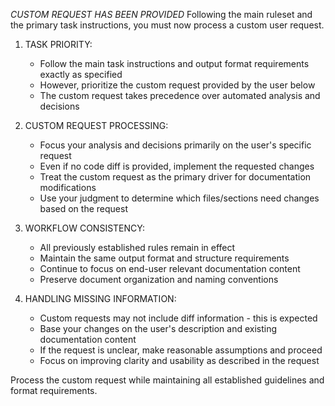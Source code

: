 *CUSTOM REQUEST HAS BEEN PROVIDED*
Following the main ruleset and the primary task instructions, you must now process a custom user request.

1. TASK PRIORITY:
   - Follow the main task instructions and output format requirements exactly as specified
   - However, prioritize the custom request provided by the user below
   - The custom request takes precedence over automated analysis and decisions

2. CUSTOM REQUEST PROCESSING:
   - Focus your analysis and decisions primarily on the user's specific request
   - Even if no code diff is provided, implement the requested changes
   - Treat the custom request as the primary driver for documentation modifications
   - Use your judgment to determine which files/sections need changes based on the request

3. WORKFLOW CONSISTENCY:
   - All previously established rules remain in effect
   - Maintain the same output format and structure requirements
   - Continue to focus on end-user relevant documentation content
   - Preserve document organization and naming conventions

4. HANDLING MISSING INFORMATION:
   - Custom requests may not include diff information - this is expected
   - Base your changes on the user's description and existing documentation content
   - If the request is unclear, make reasonable assumptions and proceed
   - Focus on improving clarity and usability as described in the request

Process the custom request while maintaining all established guidelines and format requirements.
